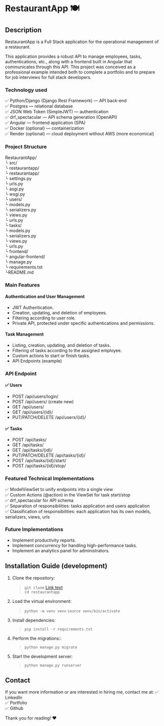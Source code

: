 # RestaurantApp 🍽

## Description

RestaurantApp is a Full Stack application for the operational management of a restaurant.

This application provides a robust API to manage employees, tasks, authentications, etc., along with a frontend built in Angular that communicates through this API.
This project was conceived as a professional example intended both to complete a portfolio and to prepare for job interviews for full stack developers.

### Technology used

✅ Python/Django (Django Rest Framework) — API back-end  
✅ Postgres — relational database  
✅ JSON Web Token (SimpleJWT) — authentication  
✅ drf_spectacular — API schema generation (OpenAPI)  
✅ Angular — frontend application (SPA)  
✅ Docker (optional) — containerization  
✅ Render (optional) — cloud deployment without AWS (more economical)  

### Project Structure

RestaurantApp/  
 └ src/  
    └ restaurantapp/  
       └ restaurantapp/  
          └ settings.py  
          └ urls.py  
          └ asgi.py  
          └ wsgi.py  
       └ users/  
          └ models.py  
          └ serializers.py  
          └ views.py  
          └ urls.py  
       └ tasks/  
          └ models.py  
          └ serializers.py  
          └ views.py  
          └ urls.py  
 └ frontend/  
    └ angular-frontend/  
 └ manage.py  
 └ requirements.txt  
 └README.md  

### Main Features

#### Authentication and User Management

* JWT Authentication.
* Creation, updating, and deletion of employees.
* Filtering according to user role.
* Private API, protected under specific authentications and permissions.

#### Task Management

* Listing, creation, updating, and deletion of tasks.
* Filtering of tasks according to the assigned employee.
* Custom actions to start or finish tasks.
* API Endpoints (example)

### API Endpoint

#### ✅ Users

* POST /api/users/login/
* POST /api/users/ (create new)
* GET /api/users/
* GET /api/users/{id}/
* PUT/PATCH/DELETE /api/users/{id}/

#### ✅ Tasks

* POST /api/tasks/
* GET /api/tasks/
* GET /api/tasks/{id}/
* PUT/PATCH/DELETE /api/tasks/{id}/
* POST /api/tasks/{id}/start/
* POST /api/tasks/{id}/stop/

### Featured Technical Implementations

✅ ModelViewSet to unify endpoints into a single view  
✅ Custom Actions (@action) in the ViewSet for task start/stop  
✅ drf_spectacular for API schema  
✅ Separation of responsibilities: tasks application and users application  
✅ Classification of responsibilities: each application has its own models, serializers, views, urls  

### Future Implementations

* Implement productivity reports.
* Implement concurrency for handling high-performance tasks.
* Implement an analytics panel for administrators.

## Installation Guide (development)

1. Clone the repository:

    > `git clone` [Link text](https://github.com/your-user/restaurantapp.git)  
    > `cd restaurantapp`

2. Load the virtual environment:

    > `python -m venv venv`
    > `source venv/bin/activate`

3. Install dependencies:

    > `pip install -r requirements.txt`

4. Perform the migrations::

    > `python manage.py migrate`

5. Start the development server:

    > `python manage.py runserver`

## Contact

If you want more information or are interested in hiring me, contact me at:
✅ LinkedIn  
✅ Portfolio  
✅ Github  

Thank you for reading! ❤️

